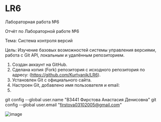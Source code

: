 # LR6
Лабораторная работа №6

Отчёт по Лабораторной работе №6

Тема: Система контроля версий

Цель: Изучение базовых возможностей системы управления версиями, работа с Git API, локальным и удалённым репозиторием.

1. Создан аккаунт на GitHub.
2. Сделана копия (Fork) репозитория с исходного репозитория по адресу: (https://github.com/Kurtyanik/LR6).
3. Установлен Git с официального сайта.
4. Настроен Git, добавлено имя пользователя и email:
5. 
git config --global user.name "В3441 Фирстова Анастасия Денисовна"
git config --global user.email "firstova03102005@gmail.com"

![image](https://github.com/user-attachments/assets/e1ef8bdf-1c99-4abe-99f8-663e487c0418)
